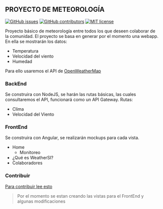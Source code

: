 ## PROYECTO DE METEOROLOGÍA
[![GitHub issues](https://img.shields.io/github/issues/Naereen/StrapDown.js.svg)](https://github.com/CucDev/WeatherSI/issues) [![GitHub contributors](https://img.shields.io/github/contributors/Naereen/StrapDown.js.svg)](https://github.com/CucDev/WeatherSI/graphs/contributors) [![MIT license](https://img.shields.io/badge/License-MIT-blue.svg)](https://lbesson.mit-license.org/)

Proyecto básico de meteorología entre todos los que deseen colaborar de la comunidad. El proyecto se basa en generar por el momento una webapp.
En ella se mostrarán los datos:
- Temperatura
- Velocidad del viento
- Humedad

Para ello usaremos el API de [OpenWeatherMap](https://openweathermap.org)

### BackEnd
Se construira con NodeJS, se harán las rutas básicas, las cuales consultaremos el API, funcionará como un API Gateway.
Rutas:
- Clima
- Velocidad del Viento 

### FrontEnd
Se construira con Angular, se realizarán mockups para cada vista.
- Home
  - Monitoreo
- ¿Qué es WeatherSI?
- Colaboradores

### Contribuir
[Para contribuir lee esto](https://github.com/CucDev/WeatherSI/blob/master/CONTRIBUTING.md)
> Por el momento se estan creando las vistas para el FrontEnd y algunas modificaciones
